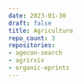 ```yaml
---
date: 2023-01-30
draft: false
title: Agriculture
repo_count: 3
repositories:
- agecon-search
- agrirxiv
- organic-eprints
---
```



